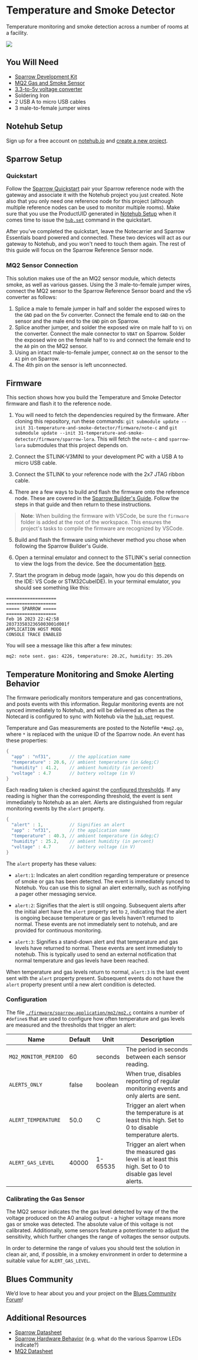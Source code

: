 # Temperature and Smoke Detector

Temperature monitoring and smoke detection across a number of rooms at a facility.

![](images/MQ2_sensor.jpg)

## You Will Need

* [Sparrow Development Kit](https://shop.blues.io/products/sparrow-dev-kit)
* [MQ2 Gas and Smoke Sensor](https://www.amazon.com/Reland-Sun-MQ-2-Sensor-Module/dp/B09NN39G8X)
* [3.3-to-5v voltage converter](https://www.amazon.com/Comidox-Module-Voltage-Converter-0-9-5V/dp/B07L76KLRY)
* Soldering Iron
* 2 USB A to micro USB cables
* 3 male-to-female jumper wires

## Notehub Setup

Sign up for a free account on [notehub.io](https://notehub.io) and [create a new project](https://dev.blues.io/quickstart/notecard-quickstart/notecard-and-notecarrier-a/#set-up-notehub).

## Sparrow Setup

### Quickstart

Follow the [Sparrow Quickstart](https://dev.blues.io/quickstart/sparrow-quickstart/) pair your Sparrow reference node with the gateway and associate it with the Notehub project you just created. Note also that you only need one reference node for this project (although multiple reference nodes can be used to monitor multiple rooms). Make sure that you use the ProductUID generated in [Notehub Setup](#notehub-setup) when it comes time to issue the [`hub.set`](https://dev.blues.io/reference/notecard-api/hub-requests/#hub-set) command in the quickstart.

After you've completed the quickstart, leave the Notecarrier and Sparrow Essentials board powered and connected. These two devices will act as our gateway to Notehub, and you won't need to touch them again. The rest of this guide will focus on the Sparrow Reference Sensor node.

### MQ2 Sensor Connection

This solution makes use of the an MQ2 sensor module, which detects smoke, as well as various gasses. Using the 3 male-to-female jumper wires, connect the MQ2 sensor to the Sparrow Reference Sensor board and the v5 converter as follows:

1. Splice a male to female jumper in half and solder the exposed wires to the `GND` pad on the 5v converter. Connect the female end to `GND` on the sensor and the male end to the `GND` pin on Sparrow.
2. Splice another jumper, and solder the exposed wire on male half to `Vi` on the converter. Connect the male connector to `VBAT` on Sparrow. Solder the exposed wire on the female half to `Vo` and connect the female end to the `A0` pin on the MQ2 sensor.
3. Using an intact male-to-female jumper, connect `A0` on the sensor to the `A1` pin on Sparrow.
4. The 4th pin on the sensor is left unconnected.

## Firmware

This section shows how you build the Temperature and Smoke Detector firmware and flash it to the reference node.

1. You will need to fetch the dependencies required by the firmware. After cloning this repository, run these commands: `git submodule update --init 31-temperature-and-smoke-detector/firmware/note-c` and `git submodule update --init 31-temperature-and-smoke-detector/firmware/sparrow-lora`. This will fetch the `note-c` and `sparrow-lora` submodules that this project depends on.

2. Connect the STLINK-V3MINI to your development PC with a USB A to micro USB cable.

3. Connect the STLINK to your reference node with the 2x7 JTAG ribbon cable.

4. There are a few ways to build and flash the firmware onto the reference node. These are covered in the [Sparrow Builder's Guide](https://dev.blues.io/sparrow/sparrow-builders-guide/). Follow the steps in that guide and then return to these instructions.

> **Note**: When building the firmware with VSCode, be sure the `firmware` folder is added at the root of the workspace. This ensures the project's tasks to compile the firmware are recognized by VSCode.

5. Build and flash the firmware using whichever method you chose when following the Sparrow Builder's Guide.

6. Open a terminal emulator and connect to the STLINK's serial connection to view the logs from the device. See the documentation [here](https://dev.blues.io/sparrow/sparrow-builders-guide/#collecting-firmware-logs).

7. Start the program in debug mode (again, how you do this depends on the IDE: VS Code or STM32CubeIDE). In your terminal emulator, you should see something like this:

```
===================
===================
===== SPARROW =====
===================
Feb 16 2023 22:42:58
2037335832365003001d001f
APPLICATION HOST MODE
CONSOLE TRACE ENABLED
```

You will see a message like this after a few minutes:

```
mq2: note sent. gas: 4226, temperature: 20.2C, humidity: 35.26%
```

## Temperature Monitoring and Smoke Alerting Behavior

The firmware periodically monitors temperature and gas concentrations, and posts events with this information. Regular monitoring events are not synced immediately to Notehub, and will be delivered as often as the Notecard is configured to sync with Notehub via the [`hub.set`](https://dev.blues.io/reference/notecard-api/hub-requests/#hub-set) request.

Temperature and Gas measurements are posted to the Notefile `*#mq2.qo`, where `*` is replaced with the unique ID of the Sparrow node. An event has these properties:

```cpp
{
  "app" : "nf31",       // the application name
  "temperature" : 20.6, // ambient temperature (in &deg;C)
  "humidity" : 41.2,    // ambient humidity (in percent)
  "voltage" : 4.7       // battery voltage (in V)
}
```

Each reading taken is checked against the [configured thresholds](#configuration). If any reading is higher than the corresponding threshold, the event is sent immediately to Notehub as an alert. Alerts are distinguished from regular monitoring events by the `alert` property.

```cpp
{
  "alert" : 1,          // Signifies an alert
  "app" : "nf31",       // the application name
  "temperature" : 40.3, // ambient temperature (in &deg;C)
  "humidity" : 25.2,    // ambient humidity (in percent)
  "voltage" : 4.7       // battery voltage (in V)
}
```

The `alert` property has these values:

* `alert:1`: Indicates an alert condition regarding temperature or presence of smoke or gas has been detected. The event is immediately synced to Notehub. You can use this to signal an alert externally, such as notifying a pager other messaging service.

* `alert:2`: Signifies that the alert is still ongoing. Subsequent alerts after the initial alert have the `alert` property set to `2`, indicating that the alert is ongoing because temperature or gas levels haven't returned to normal. These events are not immediately sent to notehub, and are provided for continuous monitoring.

* `alert:3`: Signifies a stand-down alert and that temperature and gas levels have returned to normal. These events are sent immediately to notehub. This is typically used to send an external notification that normal temperature and gas levels have been reached.

When temperature and gas levels return to normal, `alert:3` is the last event sent with the `alert` property present. Subsequent events do not have the `alert` property present until a new alert condition is detected.


### Configuration

The file [`./firmware/sparrow-application/mq2/mq2.c`](./firmware/sparrow-application/mq2/mq2.c) contains a number of `#define`s that are used to configure how often temperature and gas levels are measured and the thresholds that trigger an alert:

| Name     | Default  | Unit    | Description |
|----------|----------|---------|-------------|
| `MQ2_MONITOR_PERIOD` | 60 | seconds | The period in seconds between each sensor reading.
| `ALERTS_ONLY` | false | boolean | When true, disables reporting of regular monitoring events and only alerts are sent. |
| `ALERT_TEMPERATURE` | 50.0 | C | Trigger an alert when the temperature is at least this high. Set to 0 to disable temperature alerts. |
| `ALERT_GAS_LEVEL` | 40000 | 1-65535 | Trigger an alert when the measured gas level is at least this high. Set to 0 to disable gas level alerts. |

### Calibrating the Gas Sensor

The MQ2 sensor indicates the the gas level detected by way of the the voltage produced on the A0 analog output - a higher voltage means more gas or smoke was detected. The absolute value of this voltage is not calibrated. Additionally, some sensors feature a potentiometer to adjust the sensitivity, which further changes the range of voltages the sensor outputs.

In order to determine the range of values you should test the solution in clean air, and, if possible, in a smokey environment in order to determine a suitable value for `ALERT_GAS_LEVEL`.

## Blues Community

We’d love to hear about you and your project on the [Blues Community Forum](https://discuss.blues.io/)!

## Additional Resources

* [Sparrow Datasheet](https://dev.blues.io/hardware/sparrow-datasheet/)
* [Sparrow Hardware Behavior](https://dev.blues.io/sparrow/sparrow-hardware-behavior/) (e.g. what do the various Sparrow LEDs indicate?)
* [MQ2 Datasheet](https://www.mouser.com/datasheet/2/321/605-00008-MQ-2-Datasheet-370464.pdf)
